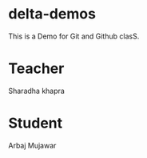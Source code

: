 # delta-demos
This is a Demo for Git and Github clasS.

# Teacher 
Sharadha khapra

# Student
Arbaj Mujawar
